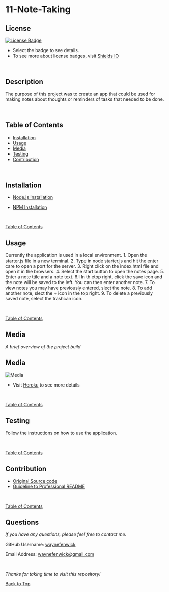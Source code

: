 

# 11-Note-Taking

## License
[![License Badge](https://img.shields.io/badge/license-mit-green?style=plastic)](https://choosealicense.com/licenses/mit/)&nbsp;

* Select the badge to see details.
* To see more about license badges, visit [Shields IO](https://shields.io/category/license)

&nbsp;

## Description
The purpose of this project was to create an app that could be used for making notes about thoughts or reminders of tasks that needed to be done.

&nbsp;

## Table of Contents

 * [Installation](#installation)
 * [Usage](#usage)
 * [Media](#media)
 * [Testing](#testing)
 * [Contribution](#contribution)
 

&nbsp;

## Installation



* [Node.js Installation](https://nodejs.org/en)

* [NPM Installation](https://docs.npmjs.com/cli/v8/commands/npm-install)

&nbsp;

[Table of Contents](#table-of-contents)



## Usage

Currently the application is used in a local environment. 1. Open the starter.js file in a new terminal. 2. Type in node starter.js and hit the enter care to open a port for the server. 3. Right click on the index.html file and open it in the browsers. 4. Select the  start button to open the notes page. 5. Enter a note ttile and a note text. 6.I In th etop right, click the save icon and the note will be saved to the left. You can then enter another note. 7. To view notes you may have previously entered, slect the note. 8. To add another note, slect the + icon in the top right. 9. To delete a previously saved note, select the trashcan icon.

&nbsp;

[Table of Contents](#table-of-contents)



## Media
_A brief overview of the project build_
&nbsp;

## Media

![Media](Class-Challenges/11-Note-Taking/media/notes.png)

* Visit [Heroku](https://) to see more details

&nbsp;

[Table of Contents](#table-of-contents)



## Testing

Follow the instructions on how to use the application.

&nbsp;

[Table of Contents](#table-of-contents)



## Contribution



* [Original Source code](https://github.com/coding-boot-camp/potential-enigma)
* [Guideline to Professional README](https://coding-boot-camp.github.io/full-stack/github/professional-readme-guide)

&nbsp;

[Table of Contents](#table-of-contents)



## Questions

_If you have any questions, please feel free to contact me._

GitHub Username: [waynefenwick](https://github.com/waynefenwick)

Email Address: <a href="mailto:waynefenwick@gmail.com">waynefenwick@gmail.com</a>

&nbsp;

_Thanks for taking time to visit this repository!_

[Back to Top](#)

